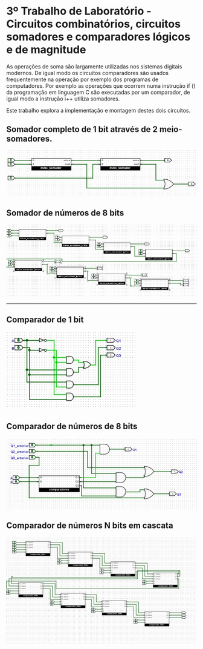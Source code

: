# 3º Trabalho de Laboratório - Circuitos combinatórios, circuitos somadores e comparadores lógicos e de magnitude

As operações de soma são largamente utilizadas nos sistemas digitais modernos. De igual modo os
circuitos comparadores são usados frequentemente na operação por exemplo dos programas de
computadores. Por exemplo as operações que ocorrem numa instrução if () da programação em
linguagem C são executadas por um comparador, de igual modo a instrução i++ utiliza somadores.

Este trabalho explora a implementação e montagem destes dois circuitos.

## Somador completo de 1 bit através de 2 meio-somadores. 

![Somador completo de 1 bit através de 2 meio-somadores](2meios.jpg)

## Somador de números de 8 bits 
![Somador de números de 8 bis](somador8bit.jpg)

---
## Comparador de 1 bit 
![Comparador de 1 bit ](comparador.jpg)

## Comparador de números de 8 bits
![Comparador de números de 8 bits](comparador8bit.jpg)

## Comparador de números N bits em cascata
![Comparador de números N bits em cascata](comparadorcascata.jpg)